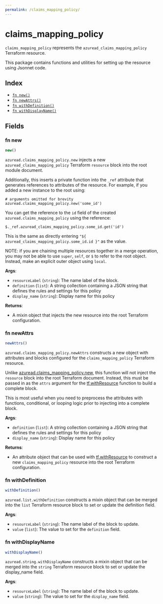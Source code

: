 ```yaml
---
permalink: /claims_mapping_policy/
---
```


# claims_mapping_policy

`claims_mapping_policy` represents the `azuread_claims_mapping_policy` Terraform resource.



This package contains functions and utilities for setting up the resource using Jsonnet code.


## Index

* [`fn new()`](#fn-new)
* [`fn newAttrs()`](#fn-newattrs)
* [`fn withDefinition()`](#fn-withdefinition)
* [`fn withDisplayName()`](#fn-withdisplayname)

## Fields

### fn new

```ts
new()
```


`azuread.claims_mapping_policy.new` injects a new `azuread_claims_mapping_policy` Terraform `resource`
block into the root module document.

Additionally, this inserts a private function into the `_ref` attribute that generates references to attributes of the
resource. For example, if you added a new instance to the root using:

    # arguments omitted for brevity
    azuread.claims_mapping_policy.new('some_id')

You can get the reference to the `id` field of the created `azuread.claims_mapping_policy` using the reference:

    $._ref.azuread_claims_mapping_policy.some_id.get('id')

This is the same as directly entering `"${ azuread_claims_mapping_policy.some_id.id }"` as the value.

NOTE: if you are chaining multiple resources together in a merge operation, you may not be able to use `super`, `self`,
or `$` to refer to the root object. Instead, make an explicit outer object using `local`.

**Args**:
  - `resourceLabel` (`string`): The name label of the block.
  - `definition` (`list`): A string collection containing a JSON string that defines the rules and settings for this policy
  - `display_name` (`string`): Display name for this policy

**Returns**:
- A mixin object that injects the new resource into the root Terraform configuration.


### fn newAttrs

```ts
newAttrs()
```


`azuread.claims_mapping_policy.newAttrs` constructs a new object with attributes and blocks configured for the `claims_mapping_policy`
Terraform resource.

Unlike [azuread.claims_mapping_policy.new](#fn-claimsmappingpolicynew), this function will not inject the `resource`
block into the root Terraform document. Instead, this must be passed in as the `attrs` argument for the
[tf.withResource](https://github.com/tf-libsonnet/core/tree/main/docs#fn-withresource) function to build a complete block.

This is most useful when you need to preprocess the attributes with functions, conditional, or looping logic prior to
injecting into a complete block.

**Args**:
  - `definition` (`list`): A string collection containing a JSON string that defines the rules and settings for this policy
  - `display_name` (`string`): Display name for this policy

**Returns**:
  - An attribute object that can be used with [tf.withResource](https://github.com/tf-libsonnet/core/tree/main/docs#fn-withresource) to construct a new `claims_mapping_policy` resource into the root Terraform configuration.


### fn withDefinition

```ts
withDefinition()
```

`azuread.list.withDefinition` constructs a mixin object that can be merged into the `list`
Terraform resource block to set or update the definition field.



**Args**:
  - `resourceLabel` (`string`): The name label of the block to update.
  - `value` (`list`): The value to set for the `definition` field.


### fn withDisplayName

```ts
withDisplayName()
```

`azuread.string.withDisplayName` constructs a mixin object that can be merged into the `string`
Terraform resource block to set or update the display_name field.



**Args**:
  - `resourceLabel` (`string`): The name label of the block to update.
  - `value` (`string`): The value to set for the `display_name` field.
